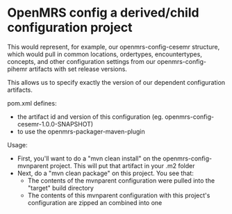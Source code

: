 # OpenMRS config a derived/child configuration project

This would represent, for example, our openmrs-config-cesemr structure, which would pull in common locations,
ordertypes, encountertypes, concepts, and other configuration settings from our openmrs-config-pihemr artifacts
with set release versions.

This allows us to specify exactly the version of our dependent configuration artifacts.

pom.xml defines:
* the artifact id and version of this configuration (eg. openmrs-config-cesemr-1.0.0-SNAPSHOT)
* to use the openmrs-packager-maven-plugin

Usage:

* First, you'll want to do a "mvn clean install" on the openmrs-config-mvnparent project.  This will put that artifact in your .m2 folder
* Next, do a "mvn clean package" on this project.  You see that:
  * The contents of the mvnparent configuration were pulled into the "target" build directory
  * The contents of this mvnparent configuration with this project's configuration are zipped an combined into one

